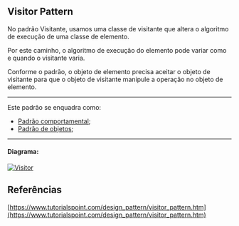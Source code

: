 ## Visitor Pattern

No padrão Visitante, usamos uma classe de visitante que altera o algoritmo de execução de uma classe de elemento. 

Por este caminho, o algoritmo de execução do elemento pode variar como e quando o visitante varia. 

Conforme o padrão, o objeto de elemento precisa aceitar o objeto de visitante para que o objeto de visitante manipule a operação no objeto de elemento.


-----
Este padrão se enquadra como:
- [Padrão comportamental](https://github.com/araujoit/design_patterns#comportamental);
- [Padrão de objetos](https://github.com/araujoit/design_patterns#padr%C3%B5es-de-objetos);
-----

#### Diagrama:
[![Visitor](https://www.tutorialspoint.com/design_pattern/images/visitor_pattern_uml_diagram.jpg)](https://www.tutorialspoint.com/design_pattern/images/visitor_pattern_uml_diagram.jpg)



Referências
-----
[https://www.tutorialspoint.com/design_pattern/visitor_pattern.htm](https://www.tutorialspoint.com/design_pattern/visitor_pattern.htm)